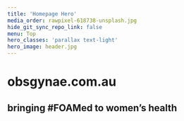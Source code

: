 ```yaml
---
title: 'Homepage Hero'
media_order: rawpixel-618738-unsplash.jpg
hide_git_sync_repo_link: false
menu: Top
hero_classes: 'parallax text-light'
hero_image: header.jpg
---
```


#  **obsgynae**.com.au
##  bringing #FOAMed to women’s health
